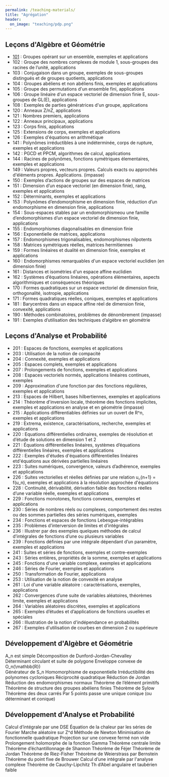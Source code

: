 ```yaml
---
permalink: /teaching-materials/
title: "Agrégation"
header: 
  on_image: "teaching/pdp.png"
---
```


## Leçons d'Algèbre et Géométrie
- [101](/fils/) : Groupes opérant sur un ensemble, exemples et applications
- 102 : Groupe des nombres complexes de module 1, sous-groupes des racines de l’unité, applications
- 103 : Conjugaison dans un groupe, exemples de sous-groupes distingués et de groupes quotients, applications
- 104 : Groupes abéliens et non abéliens finis, exemples et applications
- 105 : Groupe des permutations d'un ensemble fini, applications
- 106 : Groupe linéaire d'un espace vectoriel de dimension finie E, sous-groupes de GL(E), applications
- 108 : Exemples de parties génératrices d'un groupe, applications
- 120 : Anneaux Z/nZ, applications
- 121 : Nombres premiers, applications
- 122 : Anneaux principaux, applications
- 123 : Corps finis, applications
- 125 : Extensions de corps, exemples et applications
- 126 : Exemples d'équations en arithmétique
- 141 : Polynômes irréductibles à une indéterminée, corps de rupture, exemples et applications
- 142 : PGCD et PPCM, algorithmes de calcul, applications
- 144 : Racines de polynômes, fonctions symétriques élementaires, exemples et applications
- 149 : Valeurs propres, vecteurs propres. Calculs exacts ou approchés d'éléments propres. Applications. (impasse)
- 150 : Exemples d’actions de groupes sur des espaces de matrices
- 151 : Dimension d’un espace vectoriel (en dimension finie), rang, exemples et applications
- 152 : Déterminants, exemples et applications
- 153 : Polynômes d’endomorphisme en dimension finie, réduction d’un endomorphisme en dimension finie, applications
- 154 : Sous-espaces stables par un endomorphismeou une famille d’endomorphismes d’un espace vectoriel de dimension finie, applications
- 155 : Endomorphismes diagonalisables en dimension finie
- 156 : Exponentielle de matrices, applications
- 157 : Endomorphismes trigonalisables, endomorphismes nilpotents
- 158 : Matrices symétriques réelles, matrices hermitiennes
- 159 : Formes linéaires et dualité en dimension finie, exemples et applications
- 160 : Endomorphismes remarquables d'un espace vectoriel euclidien (en dimension finie)
- 161 : Distances et isométries d'un espace affine euclidien
- 162 : Systèmes d’équations linéaires, opérations élémentaires, aspects algorithmiques et conséquences théoriques
- 170 : Formes quadratiques sur un espace vectoriel de dimension finie, orthogonalité, isotropie, applications
- 171 : Formes quadratiques réelles, coniques, exemples et applications
- 181 : Barycentres dans un espace affine réel de dimension finie, convexité, applications
- 190 : Méthodes combinatoires, problèmes de dénombrement (impasse)
- 191 : Exemples d’utilisation des techniques d’algèbre en géométrie

## Leçons d'Analyse et Probabilité

- 201 : Espaces de fonctions, exemples et applications
- 203 : Utilisation de la notion de compacité
- 204 : Connexité, exemples et applications
- 205 : Espaces complets, exemples et applications
- 207 : Prolongements de fonctions, exemples et applications
- 208 : Espaces vectoriels normés, applications linéaires continues, exemples
- 209 : Approximation d'une fonction par des fonctions régulières, exemples et applications
- 213 : Espaces de Hilbert, bases hilbertiennes, exemples et applications
- 214 : Théorème d'inversion locale, théorème des fonctions implicites, exemples et applications en analyse et en géométrie (impasse)
- 215 : Applications différentiables définies sur un ouvert de R^n, exemples et applications
- 219 : Extrema, existence, caractérisations, recherche, exemples et applications
- 220 : Equations différentielles ordinaires, exemples de résolution et d’étude de solutions en dimension 1 et 2
- 221 : Équations différentielles linéaires, systèmes d’équations différentielles linéaires, exemples et applications
- 222 : Exemples d'études d'équations différentielles linéaires etd'équations aux dérivées partielles linéaires
- 223 : Suites numériques, convergence, valeurs d’adhérence, exemples et applications
- 226 : Suites vectorielles et réelles définies par une relation u_{n+1} = f(u_n), exemples et applications à la résolution approchée d'équations
- 228 : Continuité, dérivabilité, dérivation faible des fonctions réelles d’une variable réelle, exemples et applications
- 229 : Fonctions monotones, fonctions convexes, exemples et applications
- 230 : Séries de nombres réels ou complexes, comportement des restes ou des sommes partielles des séries numériques, exemples
- 234 : Fonctions et espaces de fonctions Lebesgue-intégrables
- 235 : Problèmes d’interversion de limites et d’intégrales
- 236 : Illustrer par des exemples quelques méthodes de calcul d’intégrales de fonctions d’une ou plusieurs variables
- 239 : Fonctions définies par une intégrale dépendant d’un paramètre, exemples et applications
- 241 : Suites et séries de fonctions, exemples et contre-exemples
- 243 : Séries entières, propriétés de la somme, exemples et applications
- 245 : Fonctions d'une variable complexe, exemples et applications
- 246 : Séries de Fourier, exemples et applications
- 250 : Transformation de Fourier, applications
- 253 : Utilisation de la notion de convexité en analyse
- 261 : Loi d'une variable aléatoire : caractérisations, exemples, applications
- 262 : Convergences d’une suite de variables aléatoires, théorèmes limite, exemples et applications
- 264 : Variables aléatoires discrètes, exemples et applications
- 265 : Exemples d’études et d’applications de fonctions usuelles et spéciales
- 266 : Illustration de la notion d'indépendance en probabilités
- 267 : Exemples d'utilisation de courbes en dimension 2 ou supérieure

## Développement d'Algèbre et Géométrie

A_n est simple 
Décomposition de Dunford-Jordan-Chevalley  
Déterminant circulant et suite de polygone 
Enveloppe convexe de O_n(\mathbb{R})  
Générateur de S_n
Homomorphisme de exponentielle 
Irréductibilité des polynomes cycloniques 
Réciprocité quadratique 
Réduction de Jordan 
Réduction des endomorphismes normaux 
Théorème de l’élément primitifs 
Théorème de structure des groupes abéliens finies 
Théorème de Sylow 
Théorème des deux carrés 
Par 5 points passe une unique conique (ou déterminant et conique)



## Développement d'Analyse et Probabilité

Calcul d’intégrale par une DSE
Équation de la chaleur par les séries de Fourier 
Marche aléatoire sur Z^d 
Méthode de Newton
Minimisation de fonctionnelle quadratique
Projection sur une convexe fermé non vide 
Prolongement holomorphe de la fonction Gamma 
Théorème centrale limite 
Théorème d’échantillonnage de Shannon 
Théorème de Féjer 
Théorème de Jordan 
Théorème de Riez-Fisher 
Théorème de Weierstrass par Bernstein 
Théorème du point fixe de Brouwer 
Calcul d’une intégrale par l'analyse complexe
Théorème de Cauchy-Lipchitz 
Th d’Abel angulaire et taubérien faible
